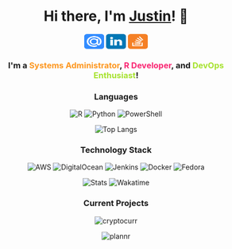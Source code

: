 <center>

# Hi there, I'm [Justin](https://justinsingh.me)! 👋

<a href="mailto:justin@justinsingh.me" target="blank"><img align="center" src="https://raw.githubusercontent.com/edent/SuperTinyIcons/master/images/svg/mail.svg" alt="justinsinghm" height="30" width="40" /></a>
<a href="https://linkedin.com/in/justinsinghm" target="blank"><img align="center" src="https://raw.githubusercontent.com/edent/SuperTinyIcons/master/images/svg/linkedin.svg" alt="justinsinghm" height="30" width="40" /></a>
<a href="https://stackoverflow.com/users/6891484" target="blank"><img align="center" src="https://raw.githubusercontent.com/edent/SuperTinyIcons/master/images/svg/stackoverflow.svg" alt="6891484" height="30" width="40" /></a>

<h3> I'm a <span style="color: #FD971F; font-weight:700;">Systems Administrator</span>, <span style="color: #F92672; font-weight:700;">R Developer</span>, and <span style="color: #A6E22E; font-weight:700;">DevOps Enthusiast</span>! </h3>

### Languages

![R](https://img.shields.io/badge/-R-000?&logo=R&logoColor=F92672)
![Python](https://img.shields.io/badge/-Python-000?&logo=Python&logoColor=F92672)
![PowerShell](https://img.shields.io/badge/-PowerShell-000?&logo=Powershell&logoColor=F92672)


![Top Langs](https://github-readme-stats.vercel.app/api/top-langs/?username=program--&theme=monokai&layout=compact&hide=html,scss,less,css)

### Technology Stack

![AWS](https://img.shields.io/badge/-AWS-000?&logo=Amazon-AWS&logoColor=F92672)
![DigitalOcean](https://img.shields.io/badge/-DigitalOcean-000?&logo=DigitalOcean&logoColor=F92672)
![Jenkins](https://img.shields.io/badge/-Jenkins-000?&logo=Jenkins&logoColor=F92672)
![Docker](https://img.shields.io/badge/-Docker-000?&logo=Docker&logoColor=F92672)
![Fedora](https://img.shields.io/badge/-Fedora-000?&logo=Fedora&logoColor=F92672)

![Stats](https://github-readme-stats.vercel.app/api?username=program--&show_icons=true&theme=monokai&locale=en&count_private=true)
![Wakatime](https://github-readme-stats.vercel.app/api/wakatime?username=jsinghm&theme=monokai&layout=compact)

### Current Projects

![cryptocurr](https://github-readme-stats.vercel.app/api/pin/?username=program--&repo=cryptocurr&theme=monokai)

![plannr](https://github-readme-stats.vercel.app/api/pin/?username=program--&repo=plannr&theme=monokai)

</center>
